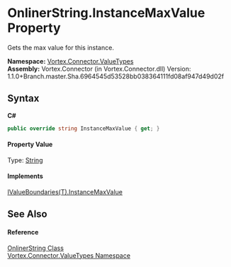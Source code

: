 # OnlinerString.InstanceMaxValue Property 
 

Gets the max value for this instance.

**Namespace:**&nbsp;<a href="N_Vortex_Connector_ValueTypes.md">Vortex.Connector.ValueTypes</a><br />**Assembly:**&nbsp;Vortex.Connector (in Vortex.Connector.dll) Version: 1.1.0+Branch.master.Sha.6964545d53528bb038364111fd08af947d49d02f

## Syntax

**C#**<br />
``` C#
public override string InstanceMaxValue { get; }
```


#### Property Value
Type: <a href="http://msdn2.microsoft.com/en-us/library/s1wwdcbf" target="_blank">String</a>

#### Implements
<a href="P_Vortex_Connector_ValueValidation_IValueBoundaries_1_InstanceMaxValue.md">IValueBoundaries(T).InstanceMaxValue</a><br />

## See Also


#### Reference
<a href="T_Vortex_Connector_ValueTypes_OnlinerString.md">OnlinerString Class</a><br /><a href="N_Vortex_Connector_ValueTypes.md">Vortex.Connector.ValueTypes Namespace</a><br />